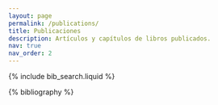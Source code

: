 ```yaml
---
layout: page
permalink: /publications/
title: Publicaciones
description: Artículos y capítulos de libros publicados.
nav: true
nav_order: 2
---
```


<!-- _pages/publications.md -->

<!-- Bibsearch Feature -->

{% include bib_search.liquid %}

<div class="publications">

{% bibliography %}

</div>
